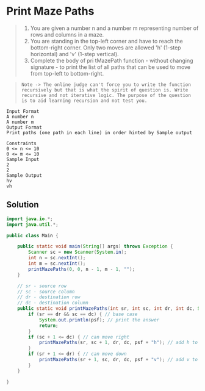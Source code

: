 # Print Maze Paths

> 1. You are given a number n and a number m representing number of rows and columns in a maze.
> 2. You are standing in the top-left corner and have to reach the bottom-right corner. Only two moves are allowed 'h' (1-step horizontal) and 'v' (1-step vertical).
> 3. Complete the body of pri tMazePath function - without changing signature - to print the list of all paths that can be used to move from top-left to bottom-right.

> `Note -> The online judge can't force you to write the function recursively but that is what the spirit of question is. Write recursive and not iterative logic. The purpose of the question is to aid learning recursion and not test you.`

```
Input Format
A number n
A number m
Output Format
Print paths (one path in each line) in order hinted by Sample output

Constraints
0 <= n <= 10
0 <= m <= 10
Sample Input
2
2
Sample Output
hv
vh
```

## Solution

```java
import java.io.*;
import java.util.*;

public class Main {

    public static void main(String[] args) throws Exception {
        Scanner sc = new Scanner(System.in);
        int n = sc.nextInt();
        int m = sc.nextInt();
        printMazePaths(0, 0, n - 1, m - 1, "");
    }

    // sr - source row
    // sc - source column
    // dr - destination row
    // dc - destination column
    public static void printMazePaths(int sr, int sc, int dr, int dc, String psf) {
        if (sr == dr && sc == dc) { // base case
            System.out.println(psf); // print the answer
            return;
        }
        if (sc + 1 <= dc) { // can move right
            printMazePaths(sr, sc + 1, dr, dc, psf + "h"); // add h to the path
        }
        if (sr + 1 <= dr) { // can move down
            printMazePaths(sr + 1, sc, dr, dc, psf + "v"); // add v to the path
        }
    }

}
```

